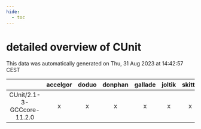 ```yaml
---
hide:
  - toc
---
```


detailed overview of CUnit
==========================


This data was automatically generated on Thu, 31 Aug 2023 at 14:42:57 CEST  

| |accelgor|doduo|donphan|gallade|joltik|skitty|swalot|victini|
| :---: | :---: | :---: | :---: | :---: | :---: | :---: | :---: | :---: |
|CUnit/2.1-3-GCCcore-11.2.0|x|x|x|x|x|x|x|x|
